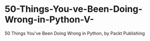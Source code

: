 # 50-Things-You-ve-Been-Doing-Wrong-in-Python-V-
50 Things You've Been Doing Wrong in Python, by Packt Publishing
